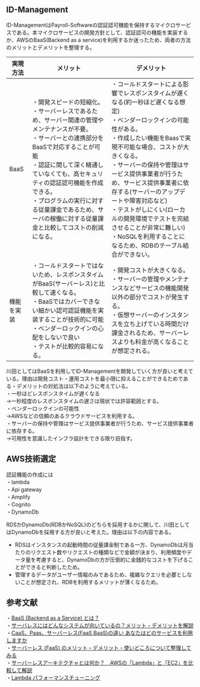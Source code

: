 ## ID-Management
ID-ManagementはPayroll-Softwareの認証認可機能を保持するマイクロサービスである。本マイクロサービスの開発方針として、認証認可の機能を実装するか、AWSのBaaS(Backend as a service)を利用するか迷ったため、両者の方法のメリットとデメリットを整理する。

実現方法 | メリット | デメリット
--------|--------|-----------
BaaS | ・開発スピードの短縮化。<br>・サーバーレスであるため、サーバー関連の管理やメンテナンスが不要。<br>・サーバーとの連携部分をBaaSで対応することが可能<br>・認証に関して深く精通していなくても、高セキュリティの認証認可機能を作成できる。<br>・プログラムの実行に対する従量課金であるため、サーバの稼働に対する従量課金と比較してコストの削減になる。 | ・コールドスタートによる影響でレスポンスタイムが遅くなる(約一秒ほど遅くなる想定)<br>・ベンダーロックインの可能性がある。<br>・作成したい機能をBaasで実現不可能な場合、コストが大きくなる。<br>・サーバーの保持や管理はサービス提供事業者が行うため、サービス提供事業者に依存する(サーバーのアップデートや障害対応など)<br>・テストがしにくい(ローカルの開発環境でテストを完結させることが非常に難しい)<br>・NoSQLを利用することになるため、RDBのテーブル結合ができない。 |
機能を実装 | ・コールドスタートではないため、レスポンスタイムがBaaS(サーバーレス)と比較して速くなる。<br>・BaaSではカバーできない細かい認可認証機能を実装することが技術的に可能<br>・ベンダーロックインの心配をしないで良い<br>・テストが比較的容易になる。 | ・開発コストが大きくなる。<br>・サーバーの管理やメンテナンスなどサービスの機能開発以外の部分でコストが発生する。<br>・仮想サーバーのインスタンスを立ち上げている時間だけ課金されるため、サーバーレスよりも料金が高くなることが想定される。

川田としてはBaaSを利用してID-Managementを開発していく方が良いと考えている。理由は開発コスト・運用コストを最小限に抑えることができるためである・デメリットの対処法は以下のように考えている。  
・一秒ほどレスポンスタイムが遅くなる  
→一秒程度のレスポンスタイムの遅さは現状では許容範囲とする。  
・ベンダーロックインの可能性  
→AWSなどの信頼のあるクラウドサービスを利用する。  
・サーバーの保持や管理はサービス提供事業者が行うため、サービス提供事業者に依存する。  
→可用性を意識したインフラ設計をできる限り目指す。

## AWS技術選定
認証機能の作成には  
・lambda  
・Api gateway  
・Amplify  
・Cognito   
・DynamoDb  

RDSかDynamoDb(RDBかNoSQL)のどちらを採用するかに関して、川田としてはDynamoDbを採用する方が良いと考えた。理由は以下の内容である。
- RDSはインスタンスの起動時間の従量課金制である一方、DynamoDbは月当たりのリクエスト数やリクエストの種類などで金額が決まり、利用頻度やデータ量を考慮すると、DynamoDbの方が圧倒的に金銭的なコストを下げることができると判断したため。
- 管理するデータがユーザー情報のみであるため、複雑なクエリを必要としないことが想定され、RDBを利用するメリットが薄くなるため。

## 参考文献
・[BaaS (Backend as a Service) とは？](https://cloudnavi.nhn-techorus.com/archives/2739)  
・[サーバレスにはどんなシステムが向いているの？メリット・デメリットを解説](https://www.itechh.ne.jp/blog/column/server-less.html)  
・[CaaS、Paas、サーバーレス(FaaS,BaaS)の違い あなたはどのサービスを利用しますか](https://www.konosumi.net/entry/2018/08/03/013538)  
・[サーバーレス (FaaS) のメリット・デメリット・使いどころについて整理してみる](https://blog.mmmcorp.co.jp/blog/2020/12/25/talk_about_serverless/)  
・[サーバーレスアーキテクチャとは何か？　AWSの「Lambda」と「EC2」を比較して解説](https://www.sbbit.jp/article/cont1/32603)  
・[Lambda パフォーマンスチューニング](https://dev.classmethod.jp/articles/lambda-performance-tuning/)  
